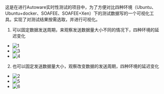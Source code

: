 这是在进行Autoware实时性测试的项目中，为了方便对比四种环境（Ubuntu、Ubuntu+docker、SOAFEE、SOAFEE+Xen）下的测试数据写的一个可视化工具。实现了对测试结果按需选取，并进行可视化。
1. 可以固定数据发送周期，来观察发送数据量大小不同的情况下，四种环境的延迟变化
- ![1](https://github.com/18722064553/test-results-visualization/assets/80340040/4a990a77-641e-4a1d-9f8e-112c0b334b83)
- ![3](https://github.com/18722064553/test-results-visualization/assets/80340040/2fede66a-4795-4131-bef2-45c4ec16d6b7)
- ![4](https://github.com/18722064553/test-results-visualization/assets/80340040/1bc48dd0-38d3-4864-ac68-cc936b171cd2)
2. 也可以固定发送数据量大小，观察改变数据的发送周期，四种环境的延迟变化
- ![2](https://github.com/18722064553/test-results-visualization/assets/80340040/e551cb03-f6de-4aa0-89b7-f9c835b8741a)
- ![5](https://github.com/18722064553/test-results-visualization/assets/80340040/ff8ecf29-6e1c-4c52-9b5e-8c9157cd3f51)
- ![6](https://github.com/18722064553/test-results-visualization/assets/80340040/69fea05c-7d6e-4837-a33c-7dd0a4a1f314)



